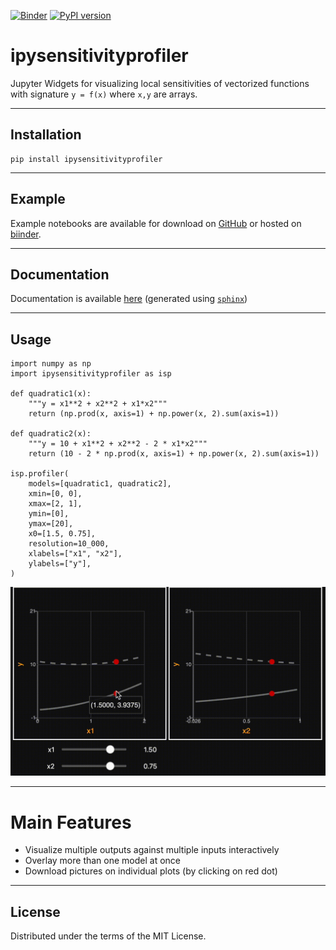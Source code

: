 [![Binder](https://mybinder.org/badge_logo.svg)](https://mybinder.org/v2/gh/shb84/ipysensitivityprofiler.git/main)
[![PyPI version](https://badge.fury.io/py/ipysensitivityprofiler.svg)](https://badge.fury.io/py/ipysensitivityprofiler)

# ipysensitivityprofiler

Jupyter Widgets for visualizing local sensitivities of vectorized functions with signature `y = f(x)` where `x,y` are arrays.


--- 
## Installation

```
pip install ipysensitivityprofiler
```

--- 
## Example  

Example notebooks are available for download on [GitHub](https://github.com/shb84/ipysensitivityprofiler/tree/main/notebooks) or hosted on [biinder](https://mybinder.org/v2/gh/shb84/ipysensitivityprofiler.git/main).

--- 
## Documentation 

Documentation is available [here](https://shb84.github.io/ipysensitivityprofiler/) (generated using [`sphinx`](https://www.sphinx-doc.org/en/master/))

--- 
## Usage

```
import numpy as np
import ipysensitivityprofiler as isp

def quadratic1(x):
    """y = x1**2 + x2**2 + x1*x2"""
    return (np.prod(x, axis=1) + np.power(x, 2).sum(axis=1))

def quadratic2(x):
    """y = 10 + x1**2 + x2**2 - 2 * x1*x2"""
    return (10 - 2 * np.prod(x, axis=1) + np.power(x, 2).sum(axis=1))

isp.profiler(
    models=[quadratic1, quadratic2], 
    xmin=[0, 0],
    xmax=[2, 1],
    ymin=[0],
    ymax=[20],
    x0=[1.5, 0.75],
    resolution=10_000, 
    xlabels=["x1", "x2"],
    ylabels=["y"],
)
```

![](docs/pics/basic_usage.gif)

---
# Main Features

* Visualize multiple outputs against multiple inputs interactively 
* Overlay more than one model at once
* Download pictures on individual plots (by clicking on red dot)

--- 
## License
Distributed under the terms of the MIT License.
